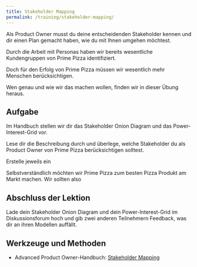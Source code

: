```yaml
---
title: Stakeholder Mapping
permalink: /training/stakeholder-mapping/
---
```

Als Product Owner musst du deine entscheidenden Stakeholder kennen und dir einen Plan gemacht haben, wie du mit Ihnen umgehen möchtest.

Durch die Arbeit mit Personas haben wir bereits wesentliche Kundengruppen von Prime Pizza identifiziert.

Doch für den Erfolg von Prime Pizza müssen wir wesentlich mehr Menschen berücksichtigen.

Wen genau und wie wir das machen wollen, finden wir in dieser Übung heraus.

## Aufgabe

Im Handbuch stellen wir dir das Stakeholder Onion Diagram und das Power-Interest-Grid vor.

Lese dir die Beschreibung durch und überlege, welche Stakeholder du als Product Owner von Prime Pizza berücksichtigen solltest.

Erstelle jeweils ein 


Selbstverständlich möchten wir Prime Pizza zum besten Pizza Produkt am Markt machen.
Wir sollten also 


## Abschluss der Lektion

Lade dein Stakeholder Onion Diagram und dein Power-Interest-Grid im Diskussionsforum hoch und gib zwei anderen Teilnehmern Feedback, was dir an ihren Modellen auffällt.

## Werkzeuge und Methoden

 * Advanced Product Owner-Handbuch: [Stakeholder Mapping][1]

[1]:	https://manual.advancedproductowner.com/stakeholder-mapping/